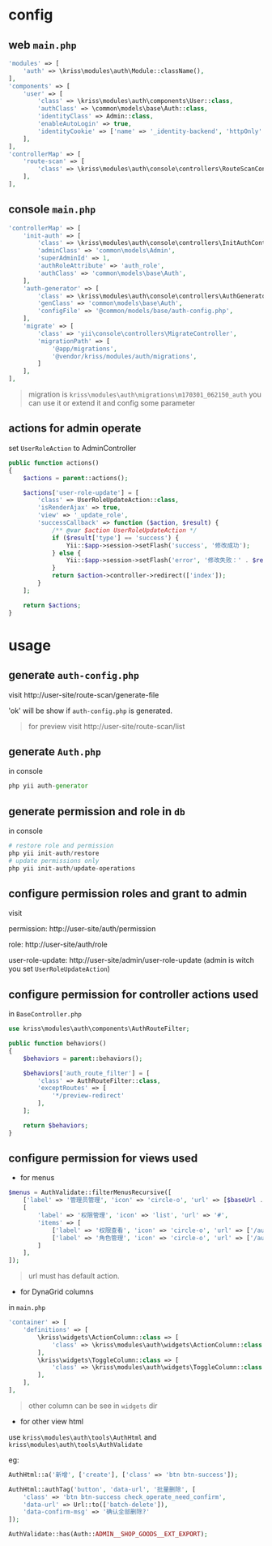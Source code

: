 # config

## web `main.php`

```php
'modules' => [
    'auth' => \kriss\modules\auth\Module::className(),
],
'components' => [
    'user' => [
        'class' => \kriss\modules\auth\components\User::class,
        'authClass' => \common\models\base\Auth::class,
        'identityClass' => Admin::class,
        'enableAutoLogin' => true,
        'identityCookie' => ['name' => '_identity-backend', 'httpOnly' => true],
    ],
],
'controllerMap' => [
    'route-scan' => [
        'class' => \kriss\modules\auth\console\controllers\RouteScanController::class,
    ],
],
```

## console `main.php`

```php
'controllerMap' => [
    'init-auth' => [
        'class' => \kriss\modules\auth\console\controllers\InitAuthController::class,
        'adminClass' => 'common\models\Admin',
        'superAdminId' => 1,
        'authRoleAttribute' => 'auth_role',
        'authClass' => 'common\models\base\Auth',
    ],
    'auth-generator' => [
        'class' => \kriss\modules\auth\console\controllers\AuthGeneratorController::class,
        'genClass' => 'common\models\base\Auth',
        'configFile' => '@common/models/base/auth-config.php',
    ],
    'migrate' => [
        'class' => 'yii\console\controllers\MigrateController',
        'migrationPath' => [
            '@app/migrations',
            '@vendor/kriss/modules/auth/migrations',
        ]
    ],
],
```

> migration is ```kriss\modules\auth\migrations\m170301_062150_auth```
you can use it or extend it and config some parameter

## actions for admin operate

set `UserRoleAction` to AdminController

```php
public function actions()
{
    $actions = parent::actions();

    $actions['user-role-update'] = [
        'class' => UserRoleUpdateAction::class,
        'isRenderAjax' => true,
        'view' => '_update_role',
        'successCallback' => function ($action, $result) {
            /** @var $action UserRoleUpdateAction */
            if ($result['type'] == 'success') {
                Yii::$app->session->setFlash('success', '修改成功');
            } else {
                Yii::$app->session->setFlash('error', '修改失败：' . $result['msg']);
            }
            return $action->controller->redirect(['index']);
        }
    ];

    return $actions;
}
```

# usage

## generate `auth-config.php`

visit http://user-site/route-scan/generate-file

'ok' will be show if `auth-config.php` is generated.

> for preview visit http://user-site/route-scan/list

## generate `Auth.php`

in console

```php
php yii auth-generator
```

## generate permission and role in `db`

in console

```php
# restore role and permission
php yii init-auth/restore
# update permissions only
php yii init-auth/update-operations
```

## configure permission roles and grant to admin

visit

permission: http://user-site/auth/permission

role: http://user-site/auth/role

user-role-update:  http://user-site/admin/user-role-update (admin is witch you set ```UserRoleUpdateAction```)

## configure permission for controller actions used

in `BaseController.php`

```php
use kriss\modules\auth\components\AuthRouteFilter;

public function behaviors()
{
    $behaviors = parent::behaviors();

    $behaviors['auth_route_filter'] = [
        'class' => AuthRouteFilter::class,
        'exceptRoutes' => [
            '*/preview-redirect'
        ],
    ];

    return $behaviors;
}
```

## configure permission for views used

- for menus

```php
$menus = AuthValidate::filterMenusRecursive([
    ['label' => '管理员管理', 'icon' => 'circle-o', 'url' => [$baseUrl . '/admin/index']],
    [
        'label' => '权限管理', 'icon' => 'list', 'url' => '#',
        'items' => [
            ['label' => '权限查看', 'icon' => 'circle-o', 'url' => ['/auth/permission/index']],
            ['label' => '角色管理', 'icon' => 'circle-o', 'url' => ['/auth/role/index']],
        ]
    ],
]);
```

> url must has default action.

- for DynaGrid columns

in `main.php`

```php
'container' => [
    'definitions' => [
        \kriss\widgets\ActionColumn::class => [
            'class' => \kriss\modules\auth\widgets\ActionColumn::class
        ],
        \kriss\widgets\ToggleColumn::class => [
            'class' => \kriss\modules\auth\widgets\ToggleColumn::class
        ],
    ],
],
```

> other column can be see in `widgets` dir

- for other view html

use `kriss\modules\auth\tools\AuthHtml` and `kriss\modules\auth\tools\AuthValidate`

eg:

```php
AuthHtml::a('新增', ['create'], ['class' => 'btn btn-success']);

AuthHtml::authTag('button', 'data-url', '批量删除', [
    'class' => 'btn btn-success check_operate_need_confirm',
    'data-url' => Url::to(['batch-delete']),
    'data-confirm-msg' => '确认全部删除?'
]);

AuthValidate::has(Auth::ADMIN__SHOP_GOODS__EXT_EXPORT);
```
